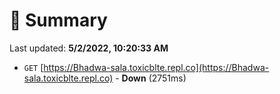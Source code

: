 # 📖 Summary
Last updated: **5/2/2022, 10:20:33 AM**

- `GET` [https://Bhadwa-sala.toxicblte.repl.co](https://Bhadwa-sala.toxicblte.repl.co) - **Down** (2751ms)
